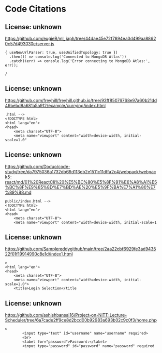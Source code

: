 # Code Citations

## License: unknown
https://github.com/eugieB/ml_japh/tree/44dae45e72f7894ea3d499aa88620c57d493030c/server.js

```
{ useNewUrlParser: true, useUnifiedTopology: true })
  .then(() => console.log('Connected to MongoDB Atlas'))
  .catch((err) => console.log('Error connecting to MongoDB Atlas:', err));

/
```


## License: unknown
https://github.com/freyhill/freyhill.github.io/tree/93ff85076768e97a60b21dd49bebd8a681a5a912/example/currying/index.html

```
.html -->
<!DOCTYPE html>
<html lang="en">
<head>
    <meta charset="UTF-8">
    <meta name="viewport" content="width=device-width, initial-scale=1.0"
```


## License: unknown
https://github.com/Doduo/code-study/tree/da7975036a1732db69d113eb2e1511c11dffa2c4/webpack/webpack5-react/md/01%20ReactCli%20%E5%BC%80%E5%8F%91%E6%A8%A1%E5%BC%8F%E9%85%8D%E7%BD%AE%20%E5%9F%BA%E7%A1%80%E7%89%88.md

```
public/index.html -->
<!DOCTYPE html>
<html lang="en">
<head>
    <meta charset="UTF-8">
    <meta name="viewport" content="width=device-width, initial-scale=1
```


## License: unknown
https://github.com/Samplereddygithub/main/tree/2aa22cbf6929fe3ad943522f01f19914990c8e1d/index1.html

```
>
<html lang="en">
<head>
    <meta charset="UTF-8">
    <meta name="viewport" content="width=device-width, initial-scale=1.0">
    <title>Login Selection</title
```


## License: unknown
https://github.com/ashishbansal16/Project-on-NITT-Lecture-Scheduler/tree/6a7cade2ff9ce8d2bcd00b92983a693b02c9c0f3/home.php

```
>
        <input type="text" id="username" name="username" required>
        <br>
        <label for="password">Password:</label>
        <input type="password" id="password" name="password" required
```

